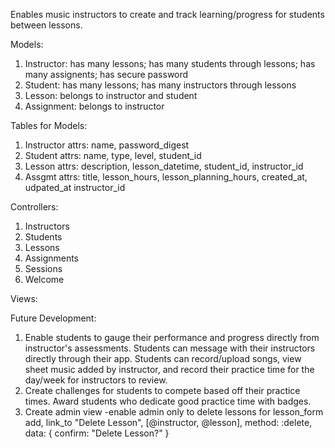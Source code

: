 Enables music instructors to create and track learning/progress for students between lessons.

Models:
1. Instructor: has many lessons; has many students through lessons; has many assignents; has secure password
2. Student: has many lessons; has many instructors through lessons
3. Lesson: belongs to instructor and student
4. Assignment: belongs to instructor

Tables for Models:
1. Instructor attrs: name, password_digest
2. Student attrs: name, type, level, student_id
3. Lesson attrs: description, lesson_datetime, student_id, instructor_id
4. Assgmt attrs: title, lesson_hours, lesson_planning_hours, created_at, udpated_at instructor_id

Controllers:
1. Instructors
2. Students
3. Lessons
4. Assignments
5. Sessions
6. Welcome

Views:

Future Development:
1. Enable students to gauge their performance and progress directly from instructor's assessments. Students can message with their instructors directly through their app. Students can record/upload songs, view sheet music added by instructor, and record their practice time for the day/week for instructors to review.
2. Create challenges for students to compete based off their practice times. Award students who dedicate good practice time with badges.
3. Create admin view -enable admin only to delete lessons
for lesson_form add, link_to "Delete Lesson", [@instructor, @lesson], method: :delete, data: { confirm: "Delete Lesson?" }